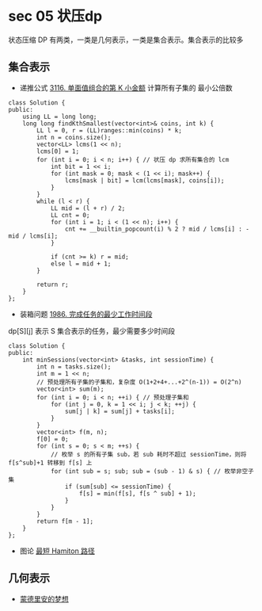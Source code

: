 # sec 05 状压dp

状态压缩 DP 有两类，一类是几何表示，一类是集合表示。集合表示的比较多

## 集合表示
* 递推公式
[3116. 单面值组合的第 K 小金额](https://leetcode.cn/problems/kth-smallest-amount-with-single-denomination-combination/description/)
计算所有子集的 最小公倍数
```
class Solution {
public:
    using LL = long long;
    long long findKthSmallest(vector<int>& coins, int k) {
        LL l = 0, r = (LL)ranges::min(coins) * k;
        int n = coins.size();
        vector<LL> lcms(1 << n);
        lcms[0] = 1;
        for (int i = 0; i < n; i++) { // 状压 dp 求所有集合的 lcm
            int bit = 1 << i;
            for (int mask = 0; mask < (1 << i); mask++) {
                lcms[mask | bit] = lcm(lcms[mask], coins[i]);
            }
        }
        while (l < r) {
            LL mid = (l + r) / 2;
            LL cnt = 0;
            for (int i = 1; i < (1 << n); i++) {
                cnt += __builtin_popcount(i) % 2 ? mid / lcms[i] : -mid / lcms[i];
            }

            if (cnt >= k) r = mid;
            else l = mid + 1;
        }

        return r;
    }
};
```

* 装箱问题
[1986. 完成任务的最少工作时间段](https://leetcode.cn/problems/minimum-number-of-work-sessions-to-finish-the-tasks/description/)

dp[S][j] 表示 S 集合表示的任务，最少需要多少时间段
```
class Solution {
public:
    int minSessions(vector<int> &tasks, int sessionTime) {
        int n = tasks.size();
        int m = 1 << n;
        // 预处理所有子集的子集和，复杂度 O(1+2+4+...+2^(n-1)) = O(2^n)
        vector<int> sum(m);
        for (int i = 0; i < n; ++i) { // 预处理子集和
            for (int j = 0, k = 1 << i; j < k; ++j) {
                sum[j | k] = sum[j] + tasks[i];
            }
        }
        vector<int> f(m, n);
        f[0] = 0;
        for (int s = 0; s < m; ++s) {
            // 枚举 s 的所有子集 sub，若 sub 耗时不超过 sessionTime，则将 f[s^sub]+1 转移到 f[s] 上
            for (int sub = s; sub; sub = (sub - 1) & s) { // 枚举非空子集
                if (sum[sub] <= sessionTime) {
                    f[s] = min(f[s], f[s ^ sub] + 1);
                }
            }
        }
        return f[m - 1];
    }
};
```
* 图论
[最短 Hamiton 路径](../acwing/acwing.91)

## 几何表示
* [蒙德里安的梦想](../acwing/acwing.291)
